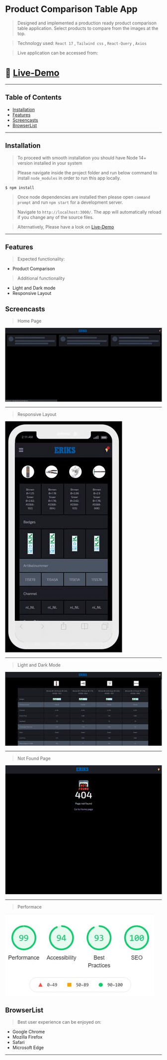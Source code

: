 # Product Comparison Table App

> Designed and implemented a production ready product comparison table application. Select products to compare from the images at the top.

> Technology used: `React 17` , `Tailwind css` , `React-Query` , `Axios`

> Live application can be accessed from:

# 🚀 [Live-Demo](https://faran-eriks.web.app/)

---

## Table of Contents

- [Installation](#installation)
- [Features](#features)
- [Screencasts](#screencasts)
- [BrowserList](#browserlist)

---

## Installation

> To proceed with smooth installation you should have Node 14+ version installed in your system

> Please navigate inside the project folder and run below command to install `node_modules` in order to run this app locally.

```shell
$ npm install
```

> Once node dependencies are installed then please open `command prompt` and run `npm start` for a development server.

> Navigate to `http://localhost:3000/`.
> The app will automatically reload if you change any of the source files.

> Alternatively, Please have a look on [Live-Demo](https://faran-eriks.web.app/)

---

## Features

> Expected functionality:

- Product Comparison

> Additional functionality

- Light and Dark mode
- Responsive Layout

## Screencasts

> Home Page

![Home](./gifs/eriks-home.gif)

---

> Responsive Layout

![home](./gifs/eriks-responsive.gif)

---

> Light and Dark Mode

![light-dark-mode](./gifs/light-dark.gif)

---

> Not Found Page

![not-found](./gifs/not-found.png)

---

> Performace

![peformance](./gifs/performance.png)

## BrowserList

> Best user experience can be enjoyed on:

- Google Chrome
- Mozilla Firefox
- Safari
- Microsoft Edge

---
